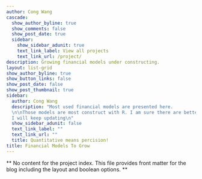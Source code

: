 ```yaml
---
author: Cong Wang
cascade:
  show_author_byline: true
  show_comments: false
  show_post_date: true
  sidebar:
    show_sidebar_adunit: true
    text_link_label: View all projects
    text_link_url: /project/
description: Growing financial models under constructing.
layout: list-grid
show_author_byline: true
show_button_links: false
show_post_date: false
show_post_thumbnail: true
sidebar:
  author: Cong Wang
  description: "Most used financial models are presented here.
  \n\nThose models are most construct with R. I am sure there are better ways to do it,
  I will keep updating\n"
  show_sidebar_adunit: false
  text_link_label: ""
  text_link_url: ""
  title: Quantitative means percision!
title: Financial Models To Grow
---
```


** No content for the project index. This file provides front matter for the blog including the layout and boolean options. **
